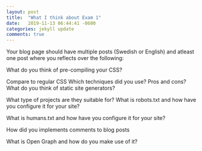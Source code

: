 ```yaml
---
layout: post
title:  "What I think about Exam 1"
date:   2019-11-13 06:44:41 -0600
categories: jekyll update
comments: true
---
```

Your blog page should have multiple posts (Swedish or English) and atleast one post where you reflects over the following:

What do you think of pre-compiling your CSS?

Compare to regular CSS
Which techniques did you use?
Pros and cons?
What do you think of static site generators?

What type of projects are they suitable for?
What is robots.txt and how have you configure it for your site?

What is humans.txt and how have you configure it for your site?

How did you implements comments to blog posts

What is Open Graph and how do you make use of it?
